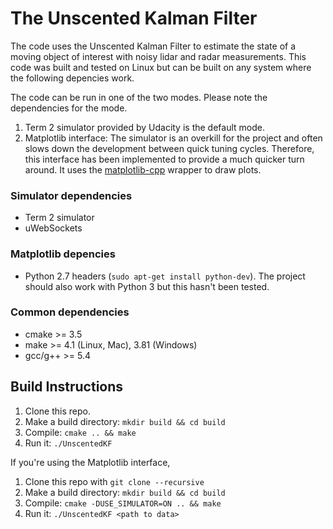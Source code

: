 # The Unscented Kalman Filter 

The code uses the Unscented Kalman Filter to estimate the state of a moving object 
of interest with noisy lidar and radar measurements. This code was built and tested 
on Linux but can be built on any system where the following depencies work.

The code can be run in one of the two modes. Please note the dependencies for the mode.
1. Term 2 simulator provided by Udacity is the default mode.
2. Matplotlib interface: The simulator is an overkill for the project and often slows
down the development between quick tuning cycles. Therefore, this interface has been 
implemented to provide a much quicker turn around. It uses the [matplotlib-cpp](https://github.com/lava/matplotlib-cpp)
wrapper to draw plots.

### Simulator dependencies
* Term 2 simulator
* uWebSockets

### Matplotlib depencies
* Python 2.7 headers (`sudo apt-get install python-dev`).
The project should also work with Python 3 but this hasn't been tested.

### Common dependencies
* cmake >= 3.5
* make >= 4.1 (Linux, Mac), 3.81 (Windows)
* gcc/g++ >= 5.4

## Build Instructions

1. Clone this repo. 
2. Make a build directory: `mkdir build && cd build`
3. Compile: `cmake .. && make` 
4. Run it: `./UnscentedKF`

If you're using the Matplotlib interface, 

1. Clone this repo with `git clone --recursive`
2. Make a build directory: `mkdir build && cd build`
3. Compile: `cmake -DUSE_SIMULATOR=ON .. && make` 
4. Run it: `./UnscentedKF <path to data>`

